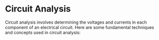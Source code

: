 # Circuit Analysis
 
Circuit analysis involves determining the voltages and currents in each component of an electrical circuit.
Here are some fundamental techniques and concepts used in circuit analysis:
